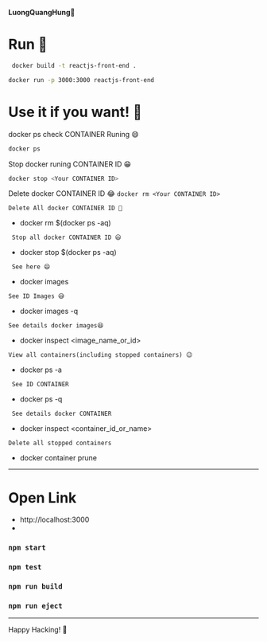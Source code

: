 **LuongQuangHung🎁**

# Run 👑
```bash
 docker build -t reactjs-front-end .
```
 ```bash
 docker run -p 3000:3000 reactjs-front-end
```
# Use it if you want! 🥇

docker ps check CONTAINER Runing 😄
```bash
docker ps
```
Stop docker runing CONTAINER ID 😁
```bash
docker stop <Your CONTAINER ID>
```
Delete docker CONTAINER ID 😂
 ```docker rm <Your CONTAINER ID>```
 
 ```Delete All docker CONTAINER ID 🤣```
 - docker rm $(docker ps -aq)

 ``` Stop all docker CONTAINER ID 😃```
 - docker stop $(docker ps -aq)

 ``` See here 😄```
 - docker images

 ```See ID Images 😅```
 - docker images -q

 ```See details docker images😆```
 - docker inspect <image_name_or_id>

 ```View all containers(including stopped containers) 😉```
 - docker ps -a

 ``` See ID CONTAINER```
 - docker ps -q

 ``` See details docker CONTAINER```
 - docker inspect <container_id_or_name>

 ```Delete all stopped containers```
 - docker container prune


---
# Open Link
 - http://localhost:3000
 - 

### `npm start`
### `npm test`
### `npm run build`
### `npm run eject`

---
Happy Hacking! 🎉
